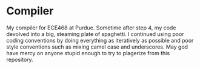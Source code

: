 # Compiler
My compiler for ECE468 at Purdue. Sometime after step 4, my code devolved into a big, steaming plate of spaghetti.
I continued using poor coding conventions by doing everything as iteratively as possible and poor style conventions such as mixing camel case and underscores.
May god have mercy on anyone stupid enough to try to plagerize from this repository.
